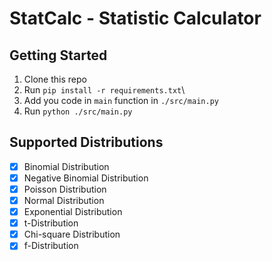 # StatCalc - Statistic Calculator

## Getting Started

1. Clone this repo
2. Run `pip install -r requirements.txt`\
3. Add you code in `main` function in `./src/main.py`
4. Run `python ./src/main.py`

## Supported Distributions

- [x] Binomial Distribution
- [x] Negative Binomial Distribution
- [x] Poisson Distribution
- [x] Normal Distribution
- [x] Exponential Distribution
- [x] t-Distribution
- [x] Chi-square Distribution
- [x] f-Distribution
